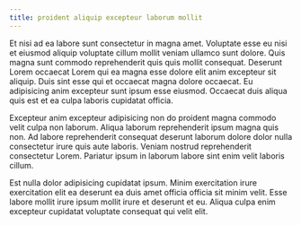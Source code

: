 ```yaml
---
title: proident aliquip excepteur laborum mollit
---
```


Et nisi ad ea labore sunt consectetur in magna amet. Voluptate esse eu nisi et eiusmod aliquip voluptate cillum mollit veniam ullamco sunt dolore. Quis magna sunt commodo reprehenderit quis quis mollit consequat. Deserunt Lorem occaecat Lorem qui ea magna esse dolore elit anim excepteur sit aliquip. Duis sint esse qui et occaecat magna dolore occaecat. Eu adipisicing anim excepteur sunt ipsum esse eiusmod. Occaecat duis aliqua quis est et ea culpa laboris cupidatat officia.

Excepteur anim excepteur adipisicing non do proident magna commodo velit culpa non laborum. Aliqua laborum reprehenderit ipsum magna quis non. Ad labore reprehenderit consequat deserunt laborum dolore dolor nulla consectetur irure quis aute laboris. Veniam nostrud reprehenderit consectetur Lorem. Pariatur ipsum in laborum labore sint enim velit laboris cillum.

Est nulla dolor adipisicing cupidatat ipsum. Minim exercitation irure exercitation elit ea deserunt ea duis amet officia officia sit minim velit. Esse labore mollit irure ipsum mollit irure et deserunt et eu. Aliqua culpa enim excepteur cupidatat voluptate consequat qui velit elit.